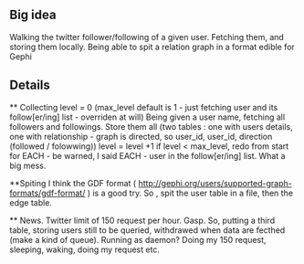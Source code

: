 Big idea
--------
Walking the twitter follower/following of a given user. Fetching them, and storing them locally. Being able to spit a relation graph in a format edible for Gephi

Details
-------

** Collecting
level = 0 (max_level default is 1 - just fetching user and its follow[er/ing] list - overriden at will)
Being given a user name, fetching all followers and followings.
Store them all (two tables : one with users details, one with relationship - graph is directed, so user_id, user_id, direction (followed / folowwing))
level = level +1
if level < max_level, redo from start for EACH - be warned, I said EACH - user in the follow[er/ing] list. What a big mess.

**Spiting
I think the GDF format ( http://gephi.org/users/supported-graph-formats/gdf-format/ ) is a good try.
So , spit the user table in a file, then the edge table.

** News.
Twitter limit of 150 request per hour. Gasp. So, putting a third table, storing users still to be queried, withdrawed when data are fecthed (make a kind of queue). Running as daemon? 
Doing my 150 request, sleeping, waking, doing my request etc.
